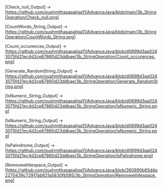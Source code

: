 [Check_null_Output] -> [https://github.com/sushmithasapaliga11/AdvanceJava/blob/main/3b_StringOperation/Check_null.png]

[CountWords_String_Output]  ->
[https://github.com/sushmithasapaliga11/AdvanceJava/blob/main/3b_StringOperation/CountWords_String.png]

[Count_occurences_Output] -> [https://github.com/sushmithasapaliga11/AdvanceJava/blob/d0699d3aa0243075fd21ec4d2ce87860d23ddbae/3b_StringOperation/Count_occurences.png]


[Generate_RandomString_Output] -> [https://github.com/sushmithasapaliga11/AdvanceJava/blob/d0699d3aa0243075fd21ec4d2ce87860d23ddbae/3b_StringOperation/Generate_RandomString.png]

[IsNumeric_String_Output] ->
[https://github.com/sushmithasapaliga11/AdvanceJava/blob/d0699d3aa0243075fd21ec4d2ce87860d23ddbae/3b_StringOperation/IsNumeric_String.png]

[IsNumeric_String_Output] -> [https://github.com/sushmithasapaliga11/AdvanceJava/blob/d0699d3aa0243075fd21ec4d2ce87860d23ddbae/3b_StringOperation/IsNumeric_String.png]

[IsPalindrome_Output] -> [https://github.com/sushmithasapaliga11/AdvanceJava/blob/d0699d3aa0243075fd21ec4d2ce87860d23ddbae/3b_StringOperation/IsPalindrome.png]

[Removewhitespace_Output] -> [https://github.com/sushmithasapaliga11/AdvanceJava/blob/360890b65d4a2270439c72917ab821a5830fb585/3b_StringOperation/Removewhitespace.png]



